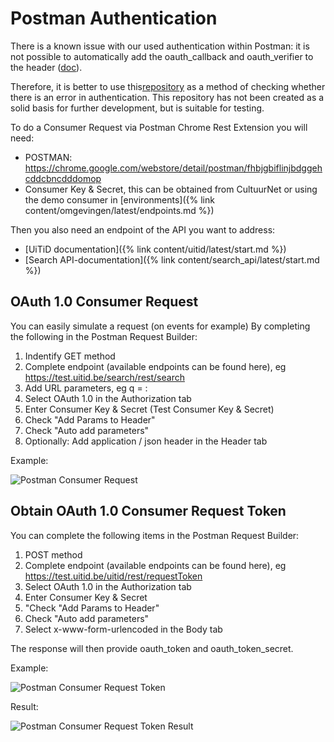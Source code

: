 ---
---

# Postman Authentication

There is a known issue with our used authentication within Postman: it is not possible to automatically add the oauth_callback and oauth_verifier to the header ([doc](https://github.com/postmanlabs/postman-app-support/issues/283)).

Therefore, it is better to use this[repository](https://github.com/cultuurnet/php-oauth-example) as a method of checking whether there is an error in authentication. This repository has not been created as a solid basis for further development, but is suitable for testing.

To do a Consumer Request via Postman Chrome Rest Extension you will need:

* POSTMAN: https://chrome.google.com/webstore/detail/postman/fhbjgbiflinjbdggehcddcbncdddomop
* Consumer Key & Secret, this can be obtained from CultuurNet or using the demo consumer in [environments]({% link content/omgevingen/latest/endpoints.md %})

Then you also need an endpoint of the API you want to address:

* [UiTiD documentation]({% link content/uitid/latest/start.md %})
* [Search API-documentation]({% link content/search_api/latest/start.md %})

## OAuth 1.0 Consumer Request

You can easily simulate a request (on events for example) By completing the following in the Postman Request Builder:

1. Indentify GET method
2. Complete endpoint (available endpoints can be found here), eg https://test.uitid.be/search/rest/search
3. Add URL parameters, eg q = :
4. Select OAuth 1.0 in the Authorization tab
5. Enter Consumer Key & Secret (Test Consumer Key & Secret)
6. Check "Add Params to Header"
7. Check "Auto add parameters"
8. Optionally: Add application / json header in the Header tab



Example:

![Postman Consumer Request](/img/postman-consumer-request.png "Postman Consumer Request")

## Obtain OAuth 1.0 Consumer Request Token

You can complete the following items in the Postman Request Builder:

1. POST method
2. Complete endpoint (available endpoints can be found here), eg https://test.uitid.be/uitid/rest/requestToken
3. Select OAuth 1.0 in the Authorization tab
4. Enter Consumer Key & Secret
5. "Check "Add Params to Header"
6. Check "Auto add parameters"
7. Select x-www-form-urlencoded in the Body tab

The response will then provide oauth_token and oauth_token_secret.

Example:

![Postman Consumer Request Token](/img/postman-request-token1.png "Postman Consumer Request Token")

Result:

![Postman Consumer Request Token Result](/img/postman-request-token-result.png "Postman Consumer Request Token Result")

